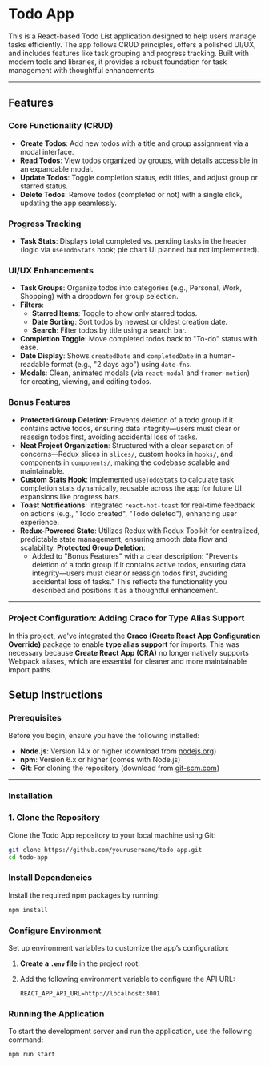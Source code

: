 # Todo App

This is a React-based Todo List application designed to help users manage tasks efficiently. The app follows CRUD principles, offers a polished UI/UX, and includes features like task grouping and progress tracking. Built with modern tools and libraries, it provides a robust foundation for task management with thoughtful enhancements.

---

## Features

### Core Functionality (CRUD)

- **Create Todos**: Add new todos with a title and group assignment via a modal interface.
- **Read Todos**: View todos organized by groups, with details accessible in an expandable modal.
- **Update Todos**: Toggle completion status, edit titles, and adjust group or starred status.
- **Delete Todos**: Remove todos (completed or not) with a single click, updating the app seamlessly.

### Progress Tracking

- **Task Stats**: Displays total completed vs. pending tasks in the header (logic via `useTodoStats` hook; pie chart UI planned but not implemented).

### UI/UX Enhancements

- **Task Groups**: Organize todos into categories (e.g., Personal, Work, Shopping) with a dropdown for group selection.
- **Filters**:
  - **Starred Items**: Toggle to show only starred todos.
  - **Date Sorting**: Sort todos by newest or oldest creation date.
  - **Search**: Filter todos by title using a search bar.
- **Completion Toggle**: Move completed todos back to "To-do" status with ease.
- **Date Display**: Shows `createdDate` and `completedDate` in a human-readable format (e.g., "2 days ago") using `date-fns`.
- **Modals**: Clean, animated modals (via `react-modal` and `framer-motion`) for creating, viewing, and editing todos.

### Bonus Features

- **Protected Group Deletion**: Prevents deletion of a todo group if it contains active todos, ensuring data integrity—users must clear or reassign todos first, avoiding accidental loss of tasks.
- **Neat Project Organization**: Structured with a clear separation of concerns—Redux slices in `slices/`, custom hooks in `hooks/`, and components in `components/`, making the codebase scalable and maintainable.
- **Custom Stats Hook**: Implemented `useTodoStats` to calculate task completion stats dynamically, reusable across the app for future UI expansions like progress bars.
- **Toast Notifications**: Integrated `react-hot-toast` for real-time feedback on actions (e.g., "Todo created", "Todo deleted"), enhancing user experience.
- **Redux-Powered State**: Utilizes Redux with Redux Toolkit for centralized, predictable state management, ensuring smooth data flow and scalability.
  **Protected Group Deletion**:
  - Added to "Bonus Features" with a clear description: "Prevents deletion of a todo group if it contains active todos, ensuring data integrity—users must clear or reassign todos first, avoiding accidental loss of tasks." This reflects the functionality you described and positions it as a thoughtful enhancement.

---

### Project Configuration: Adding Craco for Type Alias Support

In this project, we've integrated the **Craco (Create React App Configuration Override)** package to enable **type alias support** for imports. This was necessary because **Create React App (CRA)** no longer natively supports Webpack aliases, which are essential for cleaner and more maintainable import paths.

## Setup Instructions

### Prerequisites

Before you begin, ensure you have the following installed:

- **Node.js**: Version 14.x or higher (download from [nodejs.org](https://nodejs.org/))
- **npm**: Version 6.x or higher (comes with Node.js)
- **Git**: For cloning the repository (download from [git-scm.com](https://git-scm.com/))

---

### Installation

### 1. Clone the Repository

Clone the Todo App repository to your local machine using Git:

```bash
git clone https://github.com/yourusername/todo-app.git
cd todo-app
```

### Install Dependencies

Install the required npm packages by running:

```bash
npm install
```

### Configure Environment

Set up environment variables to customize the app’s configuration:

1. **Create a `.env` file** in the project root.
2. Add the following environment variable to configure the API URL:

   ```env
   REACT_APP_API_URL=http://localhost:3001
   ```

### Running the Application

To start the development server and run the application, use the following command:

```bash
npm run start
```
